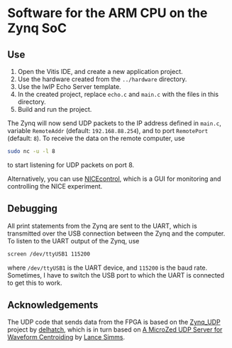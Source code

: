 # Software for the ARM CPU on the Zynq SoC

## Use
1. Open the Vitis IDE, and create a new application project.
2. Use the hardware created from the `../hardware` directory.
3. Use the lwIP Echo Server template.
4. In the created project, replace `echo.c` and `main.c` with the files in this directory.
5. Build and run the project.

The Zynq will now send UDP packets to the IP address defined in `main.c`, variable `RemoteAddr` (default: `192.168.88.254`), and to port `RemotePort` (default: `8`). To receive the data on the remote computer, use
```bash
sudo nc -u -l 8
```
to start listening for UDP packets on port 8.

Alternatively, you can use [NICEcontrol](https://github.com/thomabir/NICEcontrol), which is a GUI for monitoring and controlling the NICE experiment.

## Debugging
All print statements from the Zynq are sent to the UART, which is transmitted over the USB connection between the Zynq and the computer.
To listen to the UART output of the Zynq, use
```bash
screen /dev/ttyUSB1 115200
```
where `/dev/ttyUSB1` is the UART device, and `115200` is the baud rate. Sometimes, I have to switch the USB port to which the UART is connected to get this to work.



## Acknowledgements
The UDP code that sends data from the FPGA is based on the [Zynq_UDP](https://github.com/delhatch/Zynq_UDP) project by [delhatch](https://github.com/delhatch), which is in turn based on [A MicroZed UDP Server for Waveform Centroiding](https://lancesimms.com/Xilinx/MicroZed_UDP_Server_for_Waveform_Centroiding_Table_Of_Contents.html) by [Lance Simms](https://lancesimms.com/).
